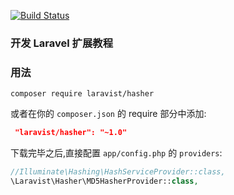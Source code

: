 
[![Build Status](https://travis-ci.org/JellyBool/laravel-package-develop-demo.svg?branch=master)](https://travis-ci.org/JellyBool/laravel-package-develop-demo)

### 开发 Laravel 扩展教程

### 用法

```
composer require laravist/hasher
```

或者在你的 `composer.json` 的 require 部分中添加:
```json
 "laravist/hasher": "~1.0"
```

下载完毕之后,直接配置 `app/config.php` 的 `providers`:

```php
//Illuminate\Hashing\HashServiceProvider::class,
\Laravist\Hasher\MD5HasherProvider::class,
```
